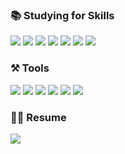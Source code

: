 ### 📚 Studying for Skills
  <img src="https://img.shields.io/badge/HTML5-E34F26?style=flat-square&logo=HTML5&logoColor=ffffff" /> <img src="https://img.shields.io/badge/CSS3-1572B6?style=flat-square&logo=CSS3&logoColor=ffffff" /> <img src="https://img.shields.io/badge/SCSS-CC6699?style=flat-square&logo=Sass&logoColor=ffffff" /> <img src="https://img.shields.io/badge/Bootstrap-7952B3?style=flat-square&logo=Bootstrap&logoColor=ffffff" /> <img src="https://img.shields.io/badge/Javascript-F7DF1E?style=flat-square&logo=javascript&logoColor=ffffff" /> <img src="https://img.shields.io/badge/Typescript-3178C6?style=flat-square&logo=typescript&logoColor=ffffff" /> <img src="https://img.shields.io/badge/Vue.js-4FC08D?style=flat-square&logo=Vue.js&logoColor=ffffff" />


### ⚒ Tools
<img src="https://img.shields.io/badge/GitHub-181717?style=flat-square&logo=GitHub&logoColor=ffffff" /> <img src="https://img.shields.io/badge/VisualStudioCode-007ACC?style=flat-square&logo=VisualStudioCode&logoColor=ffffff" />
<img src="https://img.shields.io/badge/Confluence-172B4D?style=flat-square&logo=Confluence&logoColor=ffffff" />
<img src="https://img.shields.io/badge/Jira-0052CC?style=flat-square&logo=Jira&logoColor=ffffff" />
<img src="https://img.shields.io/badge/Bitbucket-0052CC?style=flat-square&logo=Bitbucket&logoColor=ffffff" />
<img src="https://img.shields.io/badge/Slack-4A154B?style=flat-square&logo=Slack&logoColor=ffffff" />

### 👩‍💻 Resume
<a href="https://applesimple.notion.site/Resume-594e8f1a0e104b5e810958c91bc7bed3?pvs=4" target="_blank">
  <img src="https://img.shields.io/badge/Notion-000000?style=flat-square&logo=Notion&logoColor=ffffff" />
</a>

